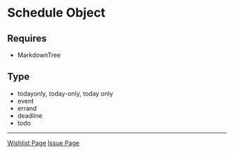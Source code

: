 # Schedule Object

## Requires
- MarkdownTree

## Type
- todayonly, today-only, today only
- event
- errand
- deadline
- todo

---
[Wishlist Page](./doc/wish.md)
[Issue Page](./doc/issue.md)

